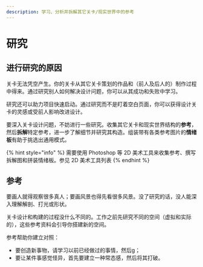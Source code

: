 ```yaml
---
description: 学习、分析并拆解其它关卡/现实世界中的参考
---
```


# 研究

## 进行研究的原因

关卡无法凭空产生。你的关卡从其它关卡策划的作品和（前人及后人的）制作过程中得来。通过研究别人如何解决设计问题，你可以从其成功和失败中学习。

研究还可以助力项目快速启动。通过研究而不是盯着空白页面，你可以获得设计关卡的灵感或受前人影响改进设计。

要深入关卡设计问题，不妨进行一些研究。收集其它关卡和现实世界结构的**参考**，然后**拆解**特定参考，进一步了解细节并研究其构造。组装带有各类参考图片的**情绪板**有助于挑选出通用模式。

{% hint style="info" %}
需要使用 Photoshop 等 2D 美术工具来收集参考、撰写拆解图和拼装情绪板。参见 2D 美术工具列表
{% endhint %}

## 参考

要画人就得观察很多真人；要画风景也得先看很多风景。没了研究的话，没人能深入理解解剖、打光或形状。

关卡设计和构建的过程没什么不同的。工作之前先研究不同的空间（虚拟和实际的），这些参考资料会引导你搭建新的空间。

参考帮助你建立对照：

* 要创造新事物，请学习以前已经做过的事情，然后g；&#x20;
* 要让某件事感觉怪异，首先要建立一种常态感，然后将其打破。

